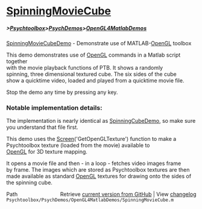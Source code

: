 # [SpinningMovieCube](SpinningMovieCube)
##### >[Psychtoolbox](Psychtoolbox)>[PsychDemos](PsychDemos)>[OpenGL4MatlabDemos](OpenGL4MatlabDemos)

[SpinningMovieCubeDemo](SpinningMovieCubeDemo) - Demonstrate use of MATLAB-[OpenGL](OpenGL) toolbox  
  
This demo demonstrates use of [OpenGL](OpenGL) commands in a Matlab script together  
with the movie playback functions of PTB. It shows a randomly  
spinning, three dimensional textured cube. The six sides of the cube  
show a quicktime video, loaded and played from a quicktime movie file.  
  
Stop the demo any time by pressing any key.  
  
### Notable implementation details:  
  
The implementation is nearly identical as [SpinningCubeDemo](SpinningCubeDemo), so make sure  
you understand that file first.  
  
This demo uses the [Screen](Screen)('GetOpenGLTexture') function to make a  
Psychtoolbox texture  (loaded from the movie) available to  
[OpenGL](OpenGL) for 3D texture mapping.  
  
It opens a movie file and then - in a loop - fetches video images frame  
by frame. The images which are stored as Psychtoolbox textures are then  
made available as standard [OpenGL](OpenGL) textures for drawing onto the sides of  
the spinning cube.  
  




<div class="code_header" style="text-align:right;">
  <span style="float:left;">Path&nbsp;&nbsp;</span> <span class="counter">Retrieve <a href=
  "https://raw.github.com/Psychtoolbox-3/Psychtoolbox-3/beta/Psychtoolbox/PsychDemos/OpenGL4MatlabDemos/SpinningMovieCube.m">current version from GitHub</a> | View <a href=
  "https://github.com/Psychtoolbox-3/Psychtoolbox-3/commits/beta/Psychtoolbox/PsychDemos/OpenGL4MatlabDemos/SpinningMovieCube.m">changelog</a></span>
</div>
<div class="code">
  <code>Psychtoolbox/PsychDemos/OpenGL4MatlabDemos/SpinningMovieCube.m</code>
</div>

